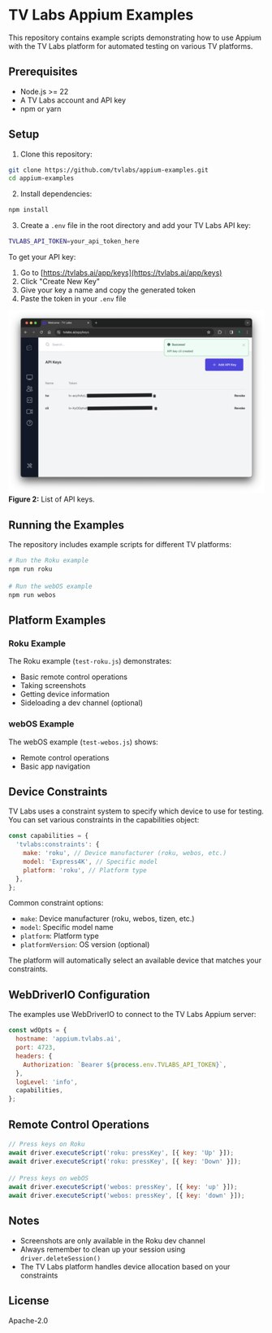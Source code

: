 # TV Labs Appium Examples

This repository contains example scripts demonstrating how to use Appium with the TV Labs platform for automated testing on various TV platforms.

## Prerequisites

- Node.js >= 22
- A TV Labs account and API key
- npm or yarn

## Setup

1. Clone this repository:

```bash
git clone https://github.com/tvlabs/appium-examples.git
cd appium-examples
```

2. Install dependencies:

```bash
npm install
```

3. Create a `.env` file in the root directory and add your TV Labs API key:

```bash
TVLABS_API_TOKEN=your_api_token_here
```

To get your API key:

1. Go to [https://tvlabs.ai/app/keys](https://tvlabs.ai/app/keys)
2. Click "Create New Key"
3. Give your key a name and copy the generated token
4. Paste the token in your `.env` file

![cli-api-key-list](/img/cli-api-key-list.png)
**Figure 2:** List of API keys.

## Running the Examples

The repository includes example scripts for different TV platforms:

```bash
# Run the Roku example
npm run roku

# Run the webOS example
npm run webos
```

## Platform Examples

### Roku Example

The Roku example (`test-roku.js`) demonstrates:

- Basic remote control operations
- Taking screenshots
- Getting device information
- Sideloading a dev channel (optional)

### webOS Example

The webOS example (`test-webos.js`) shows:

- Remote control operations
- Basic app navigation

## Device Constraints

TV Labs uses a constraint system to specify which device to use for testing. You can set various constraints in the capabilities object:

```javascript
const capabilities = {
  'tvlabs:constraints': {
    make: 'roku', // Device manufacturer (roku, webos, etc.)
    model: 'Express4K', // Specific model
    platform: 'roku', // Platform type
  },
};
```

Common constraint options:

- `make`: Device manufacturer (roku, webos, tizen, etc.)
- `model`: Specific model name
- `platform`: Platform type
- `platformVersion`: OS version (optional)

The platform will automatically select an available device that matches your constraints.

## WebDriverIO Configuration

The examples use WebDriverIO to connect to the TV Labs Appium server:

```javascript
const wdOpts = {
  hostname: 'appium.tvlabs.ai',
  port: 4723,
  headers: {
    Authorization: `Bearer ${process.env.TVLABS_API_TOKEN}`,
  },
  logLevel: 'info',
  capabilities,
};
```

## Remote Control Operations

```javascript
// Press keys on Roku
await driver.executeScript('roku: pressKey', [{ key: 'Up' }]);
await driver.executeScript('roku: pressKey', [{ key: 'Down' }]);

// Press keys on webOS
await driver.executeScript('webos: pressKey', [{ key: 'up' }]);
await driver.executeScript('webos: pressKey', [{ key: 'down' }]);
```

## Notes

- Screenshots are only available in the Roku dev channel
- Always remember to clean up your session using `driver.deleteSession()`
- The TV Labs platform handles device allocation based on your constraints

## License

Apache-2.0
